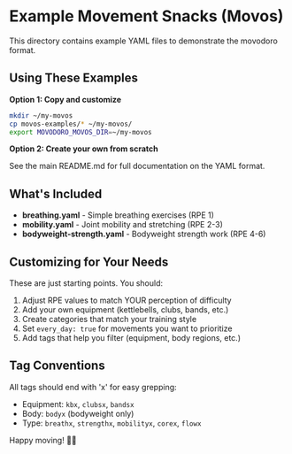 # Example Movement Snacks (Movos)

This directory contains example YAML files to demonstrate the movodoro format.

## Using These Examples

**Option 1: Copy and customize**
```bash
mkdir ~/my-movos
cp movos-examples/* ~/my-movos/
export MOVODORO_MOVOS_DIR=~/my-movos
```

**Option 2: Create your own from scratch**

See the main README.md for full documentation on the YAML format.

## What's Included

- **breathing.yaml** - Simple breathing exercises (RPE 1)
- **mobility.yaml** - Joint mobility and stretching (RPE 2-3)
- **bodyweight-strength.yaml** - Bodyweight strength work (RPE 4-6)

## Customizing for Your Needs

These are just starting points. You should:
1. Adjust RPE values to match YOUR perception of difficulty
2. Add your own equipment (kettlebells, clubs, bands, etc.)
3. Create categories that match your training style
4. Set `every_day: true` for movements you want to prioritize
5. Add tags that help you filter (equipment, body regions, etc.)

## Tag Conventions

All tags should end with 'x' for easy grepping:
- Equipment: `kbx`, `clubsx`, `bandsx`
- Body: `bodyx` (bodyweight only)
- Type: `breathx`, `strengthx`, `mobilityx`, `corex`, `flowx`

Happy moving! 🏃‍♂️
